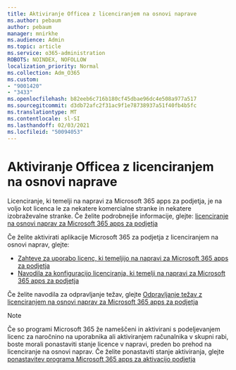```yaml
---
title: Aktiviranje Officea z licenciranjem na osnovi naprave
ms.author: pebaum
author: pebaum
manager: mnirkhe
ms.audience: Admin
ms.topic: article
ms.service: o365-administration
ROBOTS: NOINDEX, NOFOLLOW
localization_priority: Normal
ms.collection: Adm_O365
ms.custom:
- "9001420"
- "3433"
ms.openlocfilehash: b82eeb6c716b180cf45dbae96dc4e508a977a517
ms.sourcegitcommit: d3db72afc2f31ac9f1e78738937a51f40fb4b5fc
ms.translationtype: MT
ms.contentlocale: sl-SI
ms.lasthandoff: 02/03/2021
ms.locfileid: "50094053"
---
```

# <a name="activating-office-using-device-based-licensing"></a>Aktiviranje Officea z licenciranjem na osnovi naprave

Licenciranje, ki temelji na napravi za Microsoft 365 apps za podjetja, je na voljo kot licenca le za nekatere komercialne stranke in nekatere izobraževalne stranke. Če želite podrobnejše informacije, glejte: [licenciranje na osnovi naprav za Microsoft 365 apps za podjetja](https://docs.microsoft.com/deployoffice/device-based-licensing)

Če želite aktivirati aplikacije Microsoft 365 za podjetja z licenciranjem na osnovi naprav, glejte:

- [Zahteve za uporabo licenc, ki temeljijo na napravi za Microsoft 365 apps za podjetja](https://docs.microsoft.com/deployoffice/device-based-licensing#requirements-for-using-device-based-licensing-for-microsoft-365-apps-for-enterprise)
- [Navodila za konfiguracijo licenciranja, ki temelji na napravi za Microsoft 365 apps za podjetja](https://docs.microsoft.com/deployoffice/device-based-licensing#steps-to-configure-device-based-licensing-for-microsoft-365-apps-for-enterprise)

Če želite navodila za odpravljanje težav, glejte [Odpravljanje težav z licenciranjem na osnovi naprav za Microsoft 365 apps za podjetja](https://docs.microsoft.com/deployoffice/device-based-licensing#troubleshoot-device-based-licensing-for-microsoft-365-apps-for-enterprise)

> [!NOTE]
> Če so programi Microsoft 365 že nameščeni in aktivirani s podeljevanjem licenc za naročnino na uporabnika ali aktiviranjem računalnika v skupni rabi, boste morali ponastaviti stanje licence v napravi, preden bo prehod na licenciranje na osnovi naprav. Če želite ponastaviti stanje aktiviranja, glejte [ponastavitev programa Microsoft 365 apps za aktivacijo podjetja](https://docs.microsoft.com/office/troubleshoot/activation/reset-office-365-proplus-activation-state)
